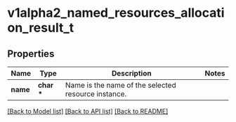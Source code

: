 # v1alpha2_named_resources_allocation_result_t

## Properties
Name | Type | Description | Notes
------------ | ------------- | ------------- | -------------
**name** | **char \*** | Name is the name of the selected resource instance. | 

[[Back to Model list]](../README.md#documentation-for-models) [[Back to API list]](../README.md#documentation-for-api-endpoints) [[Back to README]](../README.md)


